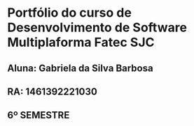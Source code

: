 # Portfólio do curso de Desenvolvimento de Software Multiplaforma Fatec SJC

## Aluna: Gabriela da Silva Barbosa
## RA: 1461392221030
## 6º SEMESTRE